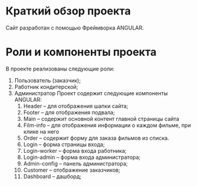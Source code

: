 # Краткий обзор проекта
Сайт разработан с помощью Фреймворка ANGULAR. 
# Роли и компоненты проекта
В проекте реализованы следующие роли:
1. Пользователь (заказчик);
2. Работник кондитерской;
3. Администратор 
Проект содержит следующие компоненты ANGULAR:
    1. Header – для отображения шапки сайта;
    2. Footer – для отображения подвала;
    3. Main – содержит основной контент главной страницы сайта
    4. Film-info – для отображения информации о каждом фильме, при клике на него
    5. Order – содержит форму для заказа фильмов из списка.
	6. Login – форма страницы входа;
	7. Login-worker – форма входа работника;
	8. Login-admin – форма входа администратора;
	9. Admin-config – панель администратора;
	10. Customer – отображение заказчиков;
	11. Dashboard – дашборд;




